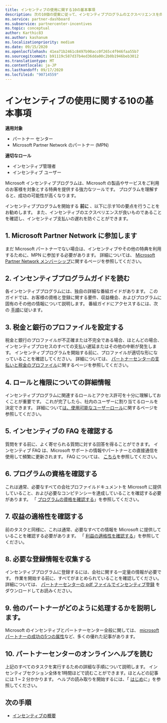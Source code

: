 ```yaml
---
title: インセンティブの使用に関する10の基本事項
description: 次の10個の提案に従って、インセンティブプログラムのエクスペリエンスを向上させ、支払いを早く受け取ることができます。
ms.service: partner-dashboard
ms.subservice: partnercenter-incentives
ms.topic: conceptual
author: Karthic83
ms.author: kashanum
ms.localizationpriority: medium
ms.date: 09/15/2020
ms.openlocfilehash: 41ea71b2461c8497b90acc0f265c4f946faa55b7
ms.sourcegitcommit: b91119c587d37b4ed36dda00c2b0b1946beb3012
ms.translationtype: MT
ms.contentlocale: ja-JP
ms.lasthandoff: 09/17/2020
ms.locfileid: "90714559"
---
```

# <a name="the-10-essentials-for-working-with-incentives"></a>インセンティブの使用に関する10の基本事項

**適用対象**

- パートナー センター
- Microsoft Partner Network のパートナー (MPN)

**適切なロール**

- インセンティブ管理者
- インセンティブ ユーザー

Microsoft インセンティブプログラムは、Microsoft の製品やサービスをご利用のお客様を対象とする特典を提供する強力なツールです。 プログラムを理解すると、成功の可能性が高くなります。

インセンティブプログラムを開始する **前に** 、以下に示す10の要点を行うことをお勧めします。 また、インセンティブのエクスペリエンスが良いものであることを確認し、インセンティブ支払いの遅れを防ぐことができます。

## <a name="1-join-the-microsoft-partner-network"></a>1. Microsoft Partner Network に参加します

まだ Microsoft パートナーでない場合は、インセンティブやその他の特典を利用するために、MPN に参加する必要があります。 詳細については、 [Microsoft Partner Network メンバーシップ](https://partner.microsoft.com/membership)に関するページを参照してください。

## <a name="2-read-your-incentives-program-guide"></a>2. インセンティブプログラムガイドを読む

各インセンティブプログラムには、独自の詳細な番組ガイドがあります。 このガイドでは、お客様の資格と登録に関する要件、収益機会、およびプログラムに固有のその他の情報について説明します。 番組ガイドにアクセスするには、次の [手順](incentives-determined-your-program-eligibility.md#determining-your-program-eligibility)に従います。

## <a name="3-set-up-your-tax-and-banking-profile"></a>3. 税金と銀行のプロファイルを設定する

税金と銀行のプロファイルが不正確または不完全である場合、ほとんどの場合、インセンティブプロセスのすべての支払い遅延またはその他の中断が発生します。 インセンティブプログラムを開始する前に、プロファイルが適切な形になっていることを確認してください。 詳細については、 [パートナーセンターの支払いと税金のプロファイル](incentives-create-and-manage-your-payout-and-tax-profiles.md)に関するページを参照してください。

## <a name="4-learn-about-roles-and-permissions"></a>4. ロールと権限についての詳細情報

インセンティブプログラムに関連するロールとアクセス許可を十分に理解しておくことが重要です。 これが完了したら、社内のユーザーに割り当てるロールを決定できます。 詳細について[は、使用可能なユーザーロール](incentives-faq.md#what-user-roles-are-available)に関するページを参照してください。

## <a name="5-review-the-incentives-faq"></a>5. インセンティブの FAQ を確認する

質問をする前に、よく寄せられる質問に対する回答を得ることができます。 インセンティブ FAQ は、Microsoft サポートの情報やパートナーとの直接通信を使用して頻繁に更新されます。 FAQ については、 [こちら](incentives-faq.md)を参照してください。

## <a name="6-confirm-your-program-eligibility"></a>6. プログラムの資格を確認する

これは通常、必要なすべての会社プロファイルドキュメントを Microsoft に提供していること、および必要なコンピテンシーを達成していることを確認する必要があります。 「 [プログラムの資格を確認する](incentives-determined-your-program-eligibility.md)」を参照してください。

## <a name="7-confirm-your-earnings-eligibility"></a>7. 収益の適格性を確認する

前のタスクと同様に、これは通常、必要なすべての情報を Microsoft に提供していることを確認する必要があります。 「 [利益の適格性を確認する](incentives-confirm-your-earnings-eligibility.md)」を参照してください。

## <a name="8-gather-the-necessary-enrollment-information"></a>8. 必要な登録情報を収集する

インセンティブプログラムに登録するには、会社に関する一定量の情報が必要です。 作業を開始する前に、すべてがまとめられていることを確認してください。 詳細については、 [パートナーセンターの pdf ファイルでインセンティブ登録](https://assetsprod.microsoft.com/partner-center-incentives-enrollment.pdf) をダウンロードしてお読みください。

## <a name="9-learn-how-other-partners-do-it"></a>9. 他のパートナーがどのように処理するかを説明します。

Microsoft のインセンティブとパートナーセンター全般に関しては、 [microsoft パートナーの成功の5つの属性](https://www.microsoft.com/en-us/us-partner-blog/2019/08/29/the-five-attributes-of-successful-microsoft-partners/)など、多くの優れた記事があります。

## <a name="10-read-the-partner-center-online-help"></a>10. パートナーセンターのオンラインヘルプを読む

上記のすべてのタスクを実行するための詳細な手順について説明します。 インセンティブセクション全体を1時間ほどで読むことができます。ほとんどの記事には 1 ~ 2 分かかります。 ヘルプの読み取りを開始するには、「 [はじめ](incentives-get-started-intro.md)に」を参照してください。

## <a name="next-steps"></a>次の手順

- [インセンティブの概要](incentives-get-started-intro.md)
